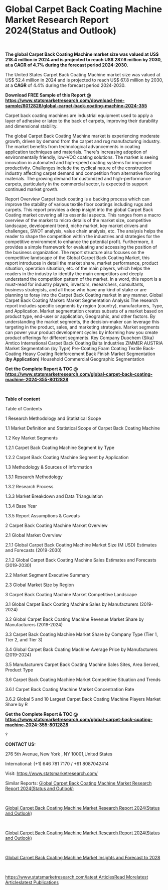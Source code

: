 <h1>Global Carpet Back Coating Machine Market Research Report 2024(Status and Outlook)</h1><br/><p><strong>The global Carpet Back Coating Machine market size was valued at US$ 218.4 million in 2024 and is projected to reach US$ 287.6 million by 2030, at a <strong>CAGR</strong> of 4.7% during the forecast period 2024-2030.</strong></p>
 
 
 
 <p>The United States Carpet Back Coating Machine market size was valued at US$ 52.4 million in 2024 and is projected to reach US$ 67.8 million by 2030, at a <strong>CAGR</strong> of 4.4% during the forecast period 2024-2030.</p>
 
 
 
 <p><strong>Download FREE Sample of this Report @ <a href="https://www.statsmarketresearch.com/download-free-sample/8012828/global-carpet-back-coating-machine-2024-355">https://www.statsmarketresearch.com/download-free-sample/8012828/global-carpet-back-coating-machine-2024-355</a></strong></p>
 
 
 
 <p>Carpet back coating machines are industrial equipment used to apply a layer of adhesive or latex to the back of carpets, improving their durability and dimensional stability.</p>
 
 
 
 <p>The global Carpet Back Coating Machine market is experiencing moderate growth, driven by demand from the carpet and rug manufacturing industry. The market benefits from technological advancements in coating application techniques and materials. There&#39;s increasing adoption of environmentally friendly, low-VOC coating solutions. The market is seeing innovation in automated and high-speed coating systems for improved productivity. Challenges include the cyclical nature of the construction industry affecting carpet demand and competition from alternative flooring materials. The growing demand for customized and high-performance carpets, particularly in the commercial sector, is expected to support continued market growth.</p>
 
 
 
 <p>Report Overview Carpet back coating is a backing process which can improve the stability of various textile floor coatings including rugs and carpets. This report provides a deep insight into the global Carpet Back Coating market covering all its essential aspects. This ranges from a macro overview of the market to micro details of the market size, competitive landscape, development trend, niche market, key market drivers and challenges, SWOT analysis, value chain analysis, etc. The analysis helps the reader to shape the competition within the industries and strategies for the competitive environment to enhance the potential profit. Furthermore, it provides a simple framework for evaluating and accessing the position of the business organization. The report structure also focuses on the competitive landscape of the Global Carpet Back Coating Market, this report introduces in detail the market share, market performance, product situation, operation situation, etc. of the main players, which helps the readers in the industry to identify the main competitors and deeply understand the competition pattern of the market. In a word, this report is a must-read for industry players, investors, researchers, consultants, business strategists, and all those who have any kind of stake or are planning to foray into the Carpet Back Coating market in any manner. Global Carpet Back Coating Market: Market Segmentation Analysis The research report includes specific segments by region (country), manufacturers, Type, and Application. Market segmentation creates subsets of a market based on product type, end-user or application, Geographic, and other factors. By understanding the market segments, the decision-maker can leverage this targeting in the product, sales, and marketing strategies. Market segments can power your product development cycles by informing how you create product offerings for different segments. Key Company Duochem (Sika) Amtico International Carpet Back Coating Balta Industries ZIMMER AUSTRIA Market Segmentation (by Type) Pre-Coating Foam Coating Textile Back-Coating Heavy Coating Reinforcement Back Finish Market Segmentation (<strong>by Application</strong>) Household Commercial Geographic Segmentation</p>
 
 
 
 <div><b>Get the Complete Report & TOC @ <a href="https://www.statsmarketresearch.com/global-carpet-back-coating-machine-2024-355-8012828">https://www.statsmarketresearch.com/global-carpet-back-coating-machine-2024-355-8012828</a></b></div>
 
 
 
 <p><br />
 
 <b>Table of content</b></p>
 
 
 
 <p>Table of Contents<br />
 
 1 Research Methodology and Statistical Scope<br />
 
 1.1 Market Definition and Statistical Scope of Carpet Back Coating Machine<br />
 
 1.2 Key Market Segments<br />
 
 1.2.1 Carpet Back Coating Machine Segment by Type<br />
 
 1.2.2 Carpet Back Coating Machine Segment by Application<br />
 
 1.3 Methodology & Sources of Information<br />
 
 1.3.1 Research Methodology<br />
 
 1.3.2 Research Process<br />
 
 1.3.3 Market Breakdown and Data Triangulation<br />
 
 1.3.4 Base Year<br />
 
 1.3.5 Report Assumptions & Caveats<br />
 
 2 Carpet Back Coating Machine Market Overview<br />
 
 2.1 Global Market Overview<br />
 
 2.1.1 Global Carpet Back Coating Machine Market Size (M USD) Estimates and Forecasts (2019-2030)<br />
 
 2.1.2 Global Carpet Back Coating Machine Sales Estimates and Forecasts (2019-2030)<br />
 
 2.2 Market Segment Executive Summary<br />
 
 2.3 Global Market Size by Region<br />
 
 3 Carpet Back Coating Machine Market Competitive Landscape<br />
 
 3.1 Global Carpet Back Coating Machine Sales by Manufacturers (2019-2024)<br />
 
 3.2 Global Carpet Back Coating Machine Revenue Market Share by Manufacturers (2019-2024)<br />
 
 3.3 Carpet Back Coating Machine Market Share by Company Type (Tier 1, Tier 2, and Tier 3)<br />
 
 3.4 Global Carpet Back Coating Machine Average Price by Manufacturers (2019-2024)<br />
 
 3.5 Manufacturers Carpet Back Coating Machine Sales Sites, Area Served, Product Type<br />
 
 3.6 Carpet Back Coating Machine Market Competitive Situation and Trends<br />
 
 3.6.1 Carpet Back Coating Machine Market Concentration Rate<br />
 
 3.6.2 Global 5 and 10 Largest Carpet Back Coating Machine Players Market Share by R</p>
 
 
 
 <div><b>Get the Complete Report & TOC @ <a href="https://www.statsmarketresearch.com/global-carpet-back-coating-machine-2024-355-8012828">https://www.statsmarketresearch.com/global-carpet-back-coating-machine-2024-355-8012828</a></b></div>
 
 
 
 <p>? </p>
 
 
 
 <p><b>CONTACT US:</b><br />
 
 276 5th Avenue, New York , NY 10001,United States<br />
 
 International: (+1) 646 781 7170 / +91 8087042414<br />
 
 Visit: <a href="https://www.statsmarketresearch.com/">https://www.statsmarketresearch.com/</a><br />
 
 Similar Reports: <a href="https://www.statsmarketresearch.com/global-carpet-back-coating-machine-2024-355-8012828">Global Carpet Back Coating Machine Market Research Report 2024(Status and Outlook)</a><br />
 
 <br />
 
 <a href="https://www.statsmarketresearch.com/global-carpet-back-coating-machine-2024-355-8012828">Global Carpet Back Coating Machine Market Research Report 2024(Status and Outlook)</a><br />
 
 <br />
 
 <a href="https://www.statsmarketresearch.com/global-carpet-back-coating-machine-2024-355-8012828">Global Carpet Back Coating Machine Market Research Report 2024(Status and Outlook)</a><br />
 
 <br />
 
 <a href="https://www.statsmarketresearch.com/global-carpet-back-coating-machine-2024-355-8012828">Global Carpet Back Coating Machine Market Insights and Forecast to 2028</a><br />
 
 <br />
 
 <a href="https://gyeongbokgung.com">https://www.statsmarketresearch.com/</a><a href="https://hallyeomaritime.com">latest Articles</a><a href="https://jingwansa.com">Read More</a><a href="https://nguoiviet.jp/">latest Articles</a><a href="https://www.intelmarketresearch.com/">latest Publications</a></p>